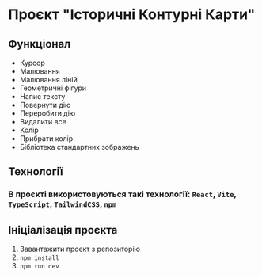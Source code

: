 # Проєкт "Історичні Контурні Карти"

## Функціонал

- Курсор
- Малювання
- Малювання ліній
- Геометричні фігури
- Напис тексту
- Повернути дію
- Переробити дію
- Видалити все
- Колір
- Прибрати колір
- Бібліотека стандартних зображень

## Технології

### В проєкті використовуються такі технології: `React`, `Vite`, `TypeScript`, `TailwindCSS`, `npm`

## Ініціалізація проєкта

1. Завантажити проєкт з репозиторію
2. `npm install`
3. `npm run dev`
